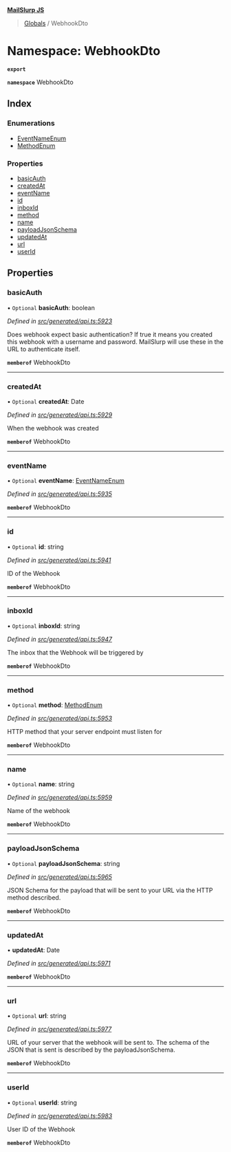 **[MailSlurp JS](../README.md)**

> [Globals](../README.md) / WebhookDto

# Namespace: WebhookDto

**`export`** 

**`namespace`** WebhookDto

## Index

### Enumerations

* [EventNameEnum](../enums/webhookdto.eventnameenum.md)
* [MethodEnum](../enums/webhookdto.methodenum.md)

### Properties

* [basicAuth](webhookdto.md#basicauth)
* [createdAt](webhookdto.md#createdat)
* [eventName](webhookdto.md#eventname)
* [id](webhookdto.md#id)
* [inboxId](webhookdto.md#inboxid)
* [method](webhookdto.md#method)
* [name](webhookdto.md#name)
* [payloadJsonSchema](webhookdto.md#payloadjsonschema)
* [updatedAt](webhookdto.md#updatedat)
* [url](webhookdto.md#url)
* [userId](webhookdto.md#userid)

## Properties

### basicAuth

• `Optional` **basicAuth**: boolean

*Defined in [src/generated/api.ts:5923](https://github.com/mailslurp/mailslurp-client/blob/2c659a7/src/generated/api.ts#L5923)*

Does webhook expect basic authentication? If true it means you created this webhook with a username and password. MailSlurp will use these in the URL to authenticate itself.

**`memberof`** WebhookDto

___

### createdAt

• `Optional` **createdAt**: Date

*Defined in [src/generated/api.ts:5929](https://github.com/mailslurp/mailslurp-client/blob/2c659a7/src/generated/api.ts#L5929)*

When the webhook was created

**`memberof`** WebhookDto

___

### eventName

• `Optional` **eventName**: [EventNameEnum](../enums/webhookdto.eventnameenum.md)

*Defined in [src/generated/api.ts:5935](https://github.com/mailslurp/mailslurp-client/blob/2c659a7/src/generated/api.ts#L5935)*

**`memberof`** WebhookDto

___

### id

• `Optional` **id**: string

*Defined in [src/generated/api.ts:5941](https://github.com/mailslurp/mailslurp-client/blob/2c659a7/src/generated/api.ts#L5941)*

ID of the Webhook

**`memberof`** WebhookDto

___

### inboxId

• `Optional` **inboxId**: string

*Defined in [src/generated/api.ts:5947](https://github.com/mailslurp/mailslurp-client/blob/2c659a7/src/generated/api.ts#L5947)*

The inbox that the Webhook will be triggered by

**`memberof`** WebhookDto

___

### method

• `Optional` **method**: [MethodEnum](../enums/webhookdto.methodenum.md)

*Defined in [src/generated/api.ts:5953](https://github.com/mailslurp/mailslurp-client/blob/2c659a7/src/generated/api.ts#L5953)*

HTTP method that your server endpoint must listen for

**`memberof`** WebhookDto

___

### name

• `Optional` **name**: string

*Defined in [src/generated/api.ts:5959](https://github.com/mailslurp/mailslurp-client/blob/2c659a7/src/generated/api.ts#L5959)*

Name of the webhook

**`memberof`** WebhookDto

___

### payloadJsonSchema

• `Optional` **payloadJsonSchema**: string

*Defined in [src/generated/api.ts:5965](https://github.com/mailslurp/mailslurp-client/blob/2c659a7/src/generated/api.ts#L5965)*

JSON Schema for the payload that will be sent to your URL via the HTTP method described.

**`memberof`** WebhookDto

___

### updatedAt

•  **updatedAt**: Date

*Defined in [src/generated/api.ts:5971](https://github.com/mailslurp/mailslurp-client/blob/2c659a7/src/generated/api.ts#L5971)*

**`memberof`** WebhookDto

___

### url

• `Optional` **url**: string

*Defined in [src/generated/api.ts:5977](https://github.com/mailslurp/mailslurp-client/blob/2c659a7/src/generated/api.ts#L5977)*

URL of your server that the webhook will be sent to. The schema of the JSON that is sent is described by the payloadJsonSchema.

**`memberof`** WebhookDto

___

### userId

• `Optional` **userId**: string

*Defined in [src/generated/api.ts:5983](https://github.com/mailslurp/mailslurp-client/blob/2c659a7/src/generated/api.ts#L5983)*

User ID of the Webhook

**`memberof`** WebhookDto
